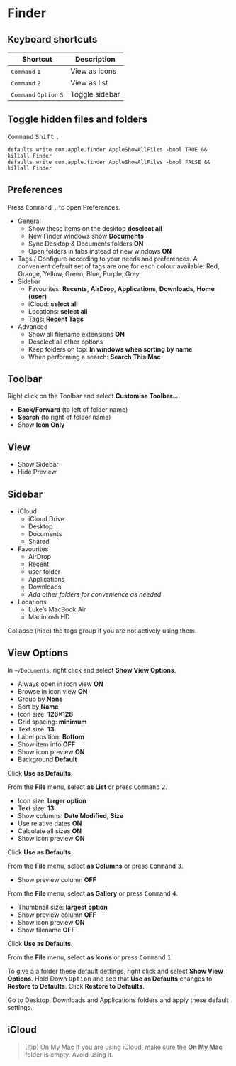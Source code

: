 # Finder

## Keyboard shortcuts

| Shortcut                                          | Description    |
| ------------------------------------------------- | -------------- |
| <kbd>Command</kbd> <kbd>1</kbd>                   | View as icons  |
| <kbd>Command</kbd> <kbd>2</kbd>                   | View as list   |
| <kbd>Command</kbd> <kbd>Option</kbd> <kbd>S</kbd> | Toggle sidebar |

## Toggle hidden files and folders

<kbd>Command</kbd> <kbd>Shift</kbd> <kbd>.</kbd>

```shell
defaults write com.apple.finder AppleShowAllFiles -bool TRUE && killall Finder
defaults write com.apple.finder AppleShowAllFiles -bool FALSE && killall Finder
```

## Preferences

Press <kbd>Command</kbd> <kbd>,</kbd> to open Preferences.

- General
	- Show these items on the desktop **deselect all**
	- New Finder windows show **Documents**
	- Sync Desktop & Documents folders **ON**
	- Open folders in tabs instead of new windows **ON**
- Tags / Configure according to your needs and preferences. A convenient default set of tags are one for each colour available: Red, Orange, Yellow, Green, Blue, Purple, Grey.
- Sidebar
	- Favourites: **Recents**, **AirDrop**, **Applications**, **Downloads**, **Home (user)**
	- iCloud: **select all**
	- Locations: **select all**
	- Tags: **Recent Tags**
- Advanced
	- Show all filename extensions **ON**
	- Deselect all other options
	- Keep folders on top: **In windows when sorting by name**
	- When performing a search: **Search This Mac**

## Toolbar

Right click on the Toolbar and select **Customise Toolbar…**.

- **Back/Forward** (to left of folder name)
- **Search** (to right of folder name)
- Show **Icon Only**

## View

- Show Sidebar
- Hide Preview

## Sidebar

- iCloud
	- iCloud Drive
	- Desktop
	- Documents
	- Shared
- Favourites
	- AirDrop
	- Recent
	- user folder
	- Applications
	- Downloads
	- *Add other folders for convenience as needed*
- Locations
	- Luke’s MacBook Air
	- Macintosh HD

Collapse (hide) the tags group if you are not actively using them.

## View Options

In `~/Documents`, right click and select **Show View Options**.

- Always open in icon view **ON**
- Browse in icon view **ON**
- Group by **None**
- Sort by **Name**
- Icon size: **128×128**
- Grid spacing: **minimum**
- Text size: **13**
- Label position: **Bottom**
- Show item info **OFF**
- Show icon preview **ON**
- Background **Default**

Click **Use as Defaults**.

From the **File** menu, select **as List** or press <kbd>Command</kbd> <kbd>2</kbd>.

- Icon size: **larger option**
- Text size: **13**
- Show columns: **Date Modified**, **Size**
- Use relative dates **ON**
- Calculate all sizes **ON**
- Show icon preview **ON**

Click **Use as Defaults**.

From the **File** menu, select **as Columns** or press <kbd>Command</kbd> <kbd>3</kbd>.

- Show preview column **OFF**

From the **File** menu, select **as Gallery** or press <kbd>Command</kbd> <kbd>4</kbd>.

- Thumbnail size: **largest option**
- Show preview column **OFF**
- Show icon preview **ON**
- Show filename **OFF**

Click **Use as Defaults**.

From the **File** menu, select **as Icons** or press <kbd>Command</kbd> <kbd>1</kbd>.

To give a a folder these default dettings, right click and select **Show View Options**. Hold Down <kbd>Option</kbd> and see that **Use as Defaults** changes to **Restore to Defaults**. Click **Restore to Defaults**.

Go to Desktop, Downloads and Applications folders and apply these default settings.

## iCloud

> [!tip] On My Mac
> If you are using iCloud, make sure the **On My Mac** folder is empty. Avoid using it.
